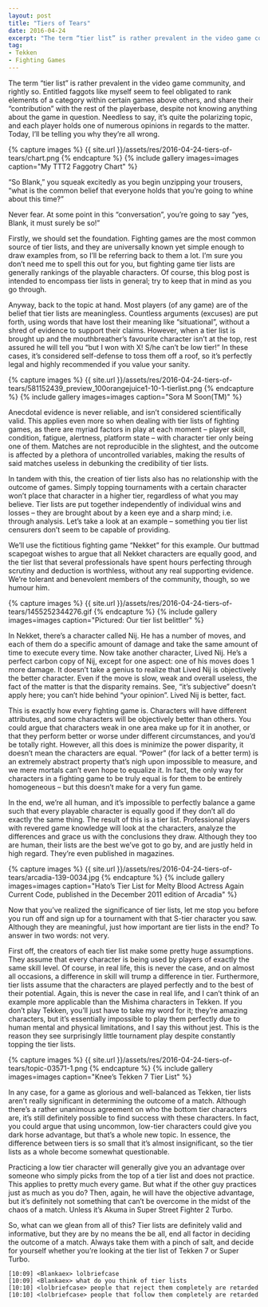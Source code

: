 ```yaml
---
layout: post
title: "Tiers of Tears"
date: 2016-04-24
excerpt: "The term “tier list” is rather prevalent in the video game community, and rightly so. Today, I’ll be telling you why they’re all wrong."
tag:
- Tekken
- Fighting Games
---
```


The term “tier list” is rather prevalent in the video game community, and rightly so. Entitled faggots like myself seem to feel obligated to rank elements of a category within certain games above others, and share their “contribution” with the rest of the playerbase, despite not knowing anything about the game in question. Needless to say, it’s quite the polarizing topic, and each player holds one of numerous opinions in regards to the matter. Today, I’ll be telling you why they’re all wrong.

{% capture images %}
    {{ site.url }}/assets/res/2016-04-24-tiers-of-tears/chart.png
{% endcapture %}
{% include gallery images=images caption="My TTT2 Faggotry Chart" %}

“So Blank,” you squeak excitedly as you begin unzipping your trousers, “what is the common belief that everyone holds that you’re going to whine about this time?”

Never fear. At some point in this “conversation”, you’re going to say “yes, Blank, it must surely be so!”

Firstly, we should set the foundation. Fighting games are the most common source of tier lists, and they are universally known yet simple enough to draw examples from, so I’ll be referring back to them a lot. I’m sure you don’t need me to spell this out for you, but fighting game tier lists are generally rankings of the playable characters. Of course, this blog post is intended to encompass tier lists in general; try to keep that in mind as you go through.

Anyway, back to the topic at hand. Most players (of any game) are of the belief that tier lists are meaningless. Countless arguments (excuses) are put forth, using words that have lost their meaning like “situational”, without a shred of evidence to support their claims. However, when a tier list is brought up and the mouthbreather’s favourite character isn’t at the top, rest assured he will tell you “but I won with X! S/he can’t be low tier!” In these cases, it’s considered self-defense to toss them off a roof, so it’s perfectly legal and highly recommended if you value your sanity.

{% capture images %}
    {{ site.url }}/assets/res/2016-04-24-tiers-of-tears/581152439_preview_100orangejuice1-10-1-tierlist.png
{% endcapture %}
{% include gallery images=images caption="Sora M Soon(TM)" %}

Anecdotal evidence is never reliable, and isn’t considered scientifically valid. This applies even more so when dealing with tier lists of fighting games, as there are myriad factors in play at each moment – player skill, condition, fatigue, alertness, platform state – with character tier only being one of them. Matches are not reproducible in the slightest, and the outcome is affected by a plethora of uncontrolled variables, making the results of said matches useless in debunking the credibility of tier lists.

In tandem with this, the creation of tier lists also has no relationship with the outcome of games. Simply topping tournaments with a certain character won’t place that character in a higher tier, regardless of what you may believe. Tier lists are put together independently of individual wins and losses – they are brought about by a keen eye and a sharp mind; i.e. through analysis. Let’s take a look at an example – something you tier list censurers don’t seem to be capable of providing.

We’ll use the fictitious fighting game “Nekket” for this example. Our buttmad scapegoat wishes to argue that all Nekket characters are equally good, and the tier list that several professionals have spent hours perfecting through scrutiny and deduction is worthless, without any real supporting evidence. We’re tolerant and benevolent members of the community, though, so we humour him.

{% capture images %}
    {{ site.url }}/assets/res/2016-04-24-tiers-of-tears/1455252344276.gif
{% endcapture %}
{% include gallery images=images caption="Pictured: Our tier list belittler" %}

In Nekket, there’s a character called Nij. He has a number of moves, and each of them do a specific amount of damage and take the same amount of time to execute every time. Now take another character, Lived Nij. He’s a perfect carbon copy of Nij, except for one aspect: one of his moves does 1 more damage. It doesn’t take a genius to realize that Lived Nij is objectively the better character. Even if the move is slow, weak and overall useless, the fact of the matter is that the disparity remains. See, “it’s subjective” doesn’t apply here; you can’t hide behind “your opinion”. Lived Nij is better, fact.

This is exactly how every fighting game is. Characters will have different attributes, and some characters will be objectively better than others. You could argue that characters weak in one area make up for it in another, or that they perform better or worse under different circumstances, and you’d be totally right. However, all this does is minimize the power disparity, it doesn’t mean the characters are equal. “Power” (for lack of a better term) is an extremely abstract property that’s nigh upon impossible to measure, and we mere mortals can’t even hope to equalize it. In fact, the only way for characters in a fighting game to be truly equal is for them to be entirely homogeneous – but this doesn’t make for a very fun game.

In the end, we’re all human, and it’s impossible to perfectly balance a game such that every playable character is equally good if they don’t all do exactly the same thing. The result of this is a tier list. Professional players with revered game knowledge will look at the characters, analyze the differences and grace us with the conclusions they draw. Although they too are human, their lists are the best we’ve got to go by, and are justly held in high regard. They’re even published in magazines.

{% capture images %}
    {{ site.url }}/assets/res/2016-04-24-tiers-of-tears/arcadia-139-0034.jpg
{% endcapture %}
{% include gallery images=images caption="Hato’s Tier List for Melty Blood Actress Again Current Code, published in the December 2011 edition of Arcadia" %}

Now that you’ve realized the significance of tier lists, let me stop you before you run off and sign up for a tournament with that S-tier character you saw. Although they are meaningful, just how important are tier lists in the end? To answer in two words: not very.

First off, the creators of each tier list make some pretty huge assumptions. They assume that every character is being used by players of exactly the same skill level. Of course, in real life, this is never the case, and on almost all occasions, a difference in skill will trump a difference in tier. Furthermore, tier lists assume that the characters are played perfectly and to the best of their potential. Again, this is never the case in real life, and I can’t think of an example more applicable than the Mishima characters in Tekken. If you don’t play Tekken, you’ll just have to take my word for it; they’re amazing characters, but it’s essentially impossible to play them perfectly due to human mental and physical limitations, and I say this without jest. This is the reason they see surprisingly little tournament play despite constantly topping the tier lists.

{% capture images %}
    {{ site.url }}/assets/res/2016-04-24-tiers-of-tears/topic-03571-1.png
{% endcapture %}
{% include gallery images=images caption="Knee’s Tekken 7 Tier List" %}

In any case, for a game as glorious and well-balanced as Tekken, tier lists aren’t really significant in determining the outcome of a match. Although there’s a rather unanimous agreement on who the bottom tier characters are, it’s still definitely possible to find success with these characters. In fact, you could argue that using uncommon, low-tier characters could give you dark horse advantage, but that’s a whole new topic. In essence, the difference between tiers is so small that it’s almost insignificant, so the tier lists as a whole become somewhat questionable.

Practicing a low tier character will generally give you an advantage over someone who simply picks from the top of a tier list and does not practice. This applies to pretty much every game. But what if the other guy practices just as much as you do? Then, again, he will have the objective advantage, but it’s definitely not something that can’t be overcome in the midst of the chaos of a match. Unless it’s Akuma in Super Street Fighter 2 Turbo.

So, what can we glean from all of this? Tier lists are definitely valid and informative, but they are by no means the be all, end all factor in deciding the outcome of a match. Always take them with a pinch of salt, and decide for yourself whether you’re looking at the tier list of Tekken 7 or Super Turbo.

```
[10:09] <Blankaex> lolbriefcase
[10:09] <Blankaex> what do you think of tier lists
[10:10] <lolbriefcase> people that reject them completely are retarded
[10:10] <lolbriefcase> people that follow them completely are retarded
```

